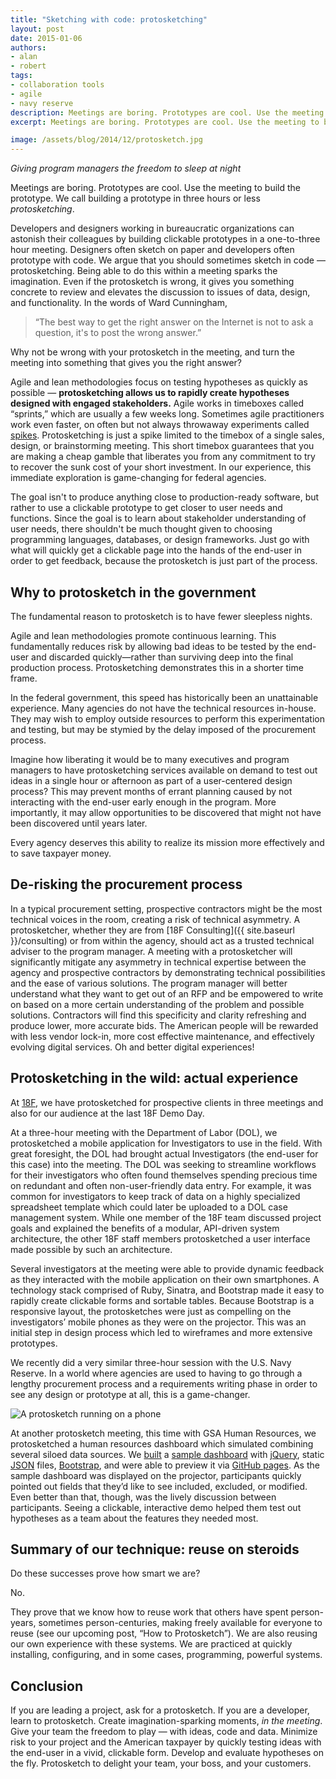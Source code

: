 ```yaml
---
title: "Sketching with code: protosketching"
layout: post
date: 2015-01-06
authors:
- alan
- robert
tags:
- collaboration tools
- agile
- navy reserve
description: Meetings are boring. Prototypes are cool. Use the meeting to build the prototype. We call building a prototype in three hours or less "protosketching."
excerpt: Meetings are boring. Prototypes are cool. Use the meeting to build the prototype. We call building a prototype in three hours or less "protosketching."

image: /assets/blog/2014/12/protosketch.jpg
---
```

*Giving program managers the freedom to sleep at night*

Meetings are boring. Prototypes are cool. Use the meeting to build the prototype. We call building a prototype in three hours or less *protosketching*.

Developers and designers working in bureaucratic organizations can astonish their colleagues by building clickable prototypes in a one-to-three hour meeting. Designers often sketch on paper and developers often prototype with code. We argue that you should sometimes sketch in code — protosketching. Being able to do this within a meeting sparks the imagination. Even if the protosketch is wrong, it gives you something concrete to review and elevates the discussion to issues of data, design, and functionality. In the words of Ward Cunningham,

> “The best way to get the right answer on the Internet is not to ask a question, it's to post the wrong answer.”

Why not be wrong with your protosketch in the meeting, and turn the meeting into something that gives you the right answer?

Agile and lean methodologies focus on testing hypotheses as quickly as possible — **protosketching allows us to rapidly create hypotheses designed with engaged stakeholders.** Agile works in timeboxes called “sprints,” which are usually a few weeks long. Sometimes agile practitioners work even faster, on often but not always throwaway experiments called [spikes](http://www.extremeprogramming.org/rules/spike.html). Protosketching is just a spike limited to the timebox of a single sales, design, or brainstorming meeting. This short timebox guarantees that you are making a cheap gamble that liberates you from any commitment to try to recover the sunk cost of your short investment. In our experience, this immediate exploration is game-changing for federal agencies.

The goal isn't to produce anything close to production-ready software, but rather to use a clickable prototype to get closer to user needs and functions. Since the goal is to learn about stakeholder understanding of user needs, there shouldn't be much thought given to choosing programming languages, databases, or design frameworks. Just go with what will quickly get a clickable page into the hands of the end-user in order to get feedback, because the protosketch is just part of the process.

## Why to protosketch in the government

The fundamental reason to protosketch is to have fewer sleepless nights.

Agile and lean methodologies promote continuous learning. This fundamentally reduces risk by allowing bad ideas to be tested by the end-user and discarded quickly—rather than surviving deep into the final production process. Protosketching demonstrates this in a shorter time frame.

In the federal government, this speed has historically been an unattainable experience. Many agencies do not have the technical resources in-house. They may wish to employ outside resources to perform this experimentation and testing, but may be stymied by the delay imposed of the procurement process.

Imagine how liberating it would be to many executives and program managers to have protosketching services available on demand to test out ideas in a single hour or afternoon as part of a user-centered design process? This may prevent months of errant planning caused by not interacting with the end-user early enough in the program. More importantly, it may allow opportunities to be discovered that might not have been discovered until years later.

Every agency deserves this ability to realize its mission more effectively and to save taxpayer money.

## De-risking the procurement process

In a typical procurement setting, prospective contractors might be the most technical voices in the room, creating a risk of technical asymmetry. A protosketcher, whether they are from [18F Consulting]({{ site.baseurl }}/consulting) or from within the agency, should act as a trusted technical adviser to the program manager. A meeting with a protosketcher will significantly mitigate any asymmetry in technical expertise between the agency and prospective contractors by demonstrating technical possibilities and the ease of various solutions. The program manager will better understand what they want to get out of an RFP and be empowered to write on based on a more certain understanding of the problem and possible solutions. Contractors will find this specificity and clarity refreshing and produce lower, more accurate bids. The American people will be rewarded with less vendor lock-in, more cost effective maintenance, and effectively evolving digital services. Oh and better digital experiences!

## Protosketching in the wild: actual experience

At [18F](https://18f.gsa.gov/), we have protosketched for prospective clients in three meetings and also for our audience at the last 18F Demo Day.

At a three-hour meeting with the Department of Labor (DOL), we protosketched a mobile application for Investigators to use in the field. With great foresight, the DOL had brought actual Investigators (the end-user for this case) into the meeting. The DOL was seeking to streamline workflows for their investigators who often found themselves spending precious time on redundant and often non-user-friendly data entry. For example, it was common for investigators to keep track of data on a highly specialized spreadsheet template which could later be uploaded to a DOL case management system. While one member of the 18F team discussed project goals and explained the benefits of a modular, API-driven system architecture, the other 18F staff members protosketched a user interface made possible by such an architecture.

Several investigators at the meeting were able to provide dynamic feedback as they interacted with the mobile application on their own smartphones. A technology stack comprised of Ruby, Sinatra, and Bootstrap made it easy to rapidly create clickable forms and sortable tables. Because Bootstrap is a responsive layout, the protosketches were just as compelling on the investigators’ mobile phones as they were on the projector. This was an initial step in design process which led to wireframes and more extensive prototypes.

We recently did a very similar three-hour session with the U.S. Navy Reserve. In a world where agencies are used to having to go through a lengthy procurement process and a requirements writing phase in order to see any design or prototype at all, this is a game-changer.

<img src="{{ site.baseurl }}/assets/blog/2014/12/protosketch.jpg" class="align-left" alt="A protosketch running on a phone" />

At another protosketch meeting, this time with GSA Human Resources, we protosketched a human resources dashboard which simulated combining several siloed data sources. We [built](https://github.com/18F/aaa-exp-proto1) a [sample dashboard](https://18f.github.io/aaa-exp-proto1/) with [jQuery](http://jquery.com/), static [JSON](http://www.json.org/) files, [Bootstrap](http://getbootstrap.com/), and were able to preview it via [GitHub pages](https://pages.github.com/). As the sample dashboard was displayed on the projector, participants quickly pointed out fields that they’d like to see included, excluded, or modified. Even better than that, though, was the lively discussion between participants. Seeing a clickable, interactive demo helped them test out hypotheses as a team about the features they needed most.

## Summary of our technique: reuse on steroids

Do these successes prove how smart we are?

No.

They prove that we know how to reuse work that others have spent person-years, sometimes person-centuries, making freely available for everyone to reuse (see our upcoming post, “How to Protosketch”). We are also reusing our own experience with these systems. We are practiced at quickly installing, configuring, and in some cases, programming, powerful systems.

## Conclusion

If you are leading a project, ask for a protosketch. If you are a developer, learn to protosketch. Create imagination-sparking moments, *in the meeting*. Give your team the freedom to play — with ideas, code and data. Minimize risk to your project and the American taxpayer by quickly testing ideas with the end-user in a vivid, clickable form. Develop and evaluate hypotheses on the fly. Protosketch to delight your team, your boss, and your customers.
